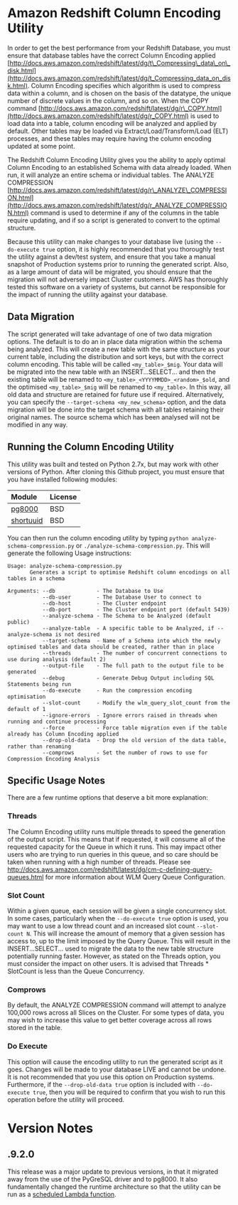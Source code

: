 # Amazon Redshift Column Encoding Utility

In order to get the best performance from your Redshift Database, you must ensure 
that database tables have the correct Column Encoding applied [http://docs.aws.amazon.com/redshift/latest/dg/t\_Compressing\_data\_on\_disk.html](http://docs.aws.amazon.com/redshift/latest/dg/t_Compressing_data_on_disk.html). 
Column Encoding specifies which algorithm is used to compress data within a column, 
and is chosen on the basis of the datatype, the unique number of discrete values 
in the column, and so on. When the COPY command [http://docs.aws.amazon.com/redshift/latest/dg/r\_COPY.html](http://docs.aws.amazon.com/redshift/latest/dg/r_COPY.html)
is used to load data into a table, column encoding will be analyzed and applied by default. 
Other tables may be loaded via Extract/Load/Transform/Load (ELT) processes, and 
these tables may require having the column encoding updated at some point.

The Redshift Column Encoding Utility gives you the ability to apply optimal Column 
Encoding to an established Schema with data already loaded. When run, it will analyze 
an entire schema or individual tables. The ANALYZE COMPRESSION [http://docs.aws.amazon.com/redshift/latest/dg/r\_ANALYZE\_COMPRESSION.html](http://docs.aws.amazon.com/redshift/latest/dg/r_ANALYZE_COMPRESSION.html) 
command is used to determine if any of the columns in the table require updating, 
and if so a script is generated to convert to the optimal structure.

Because this utility can make changes to your database live (using the ```--do-execute true``` option, it is highly recommended that you thoroughly test the utility against a dev/test system, and ensure that you take a manual snapshot of Production systems prior to running the generated script. Also, as a large amount of data will be migrated, you should ensure that the migration will not adversely impact Cluster customers. AWS has thoroughly tested this software on a variety of systems, but cannot be responsible for the impact of running the utility against your database. 

## Data Migration

The script generated will take advantage of one of two data migration options. The default is to do an in place data migration within the schema being analyzed. This will create a new table with the same structure as your current table, including the distribution and sort keys, but with the correct column encoding. This table will be called ```<my_table>_$mig```. Your data will be migrated into the new table with an INSERT...SELECT... and then the existing table will be renamed to ```<my_table>_<YYYYMMDD>_<random>_$old```, and the optimised ```<my_table>_$mig``` will be renamed to ```<my_table>```. In this way, all old data and structure are retained for future use if required. Alternatively, you can specify the ```--target-schema <my_new_schema>``` option, and the data migration will be done into the target schema with all tables retaining their original names. The source schema which has been analysed will not be modified in any way.

## Running the Column Encoding Utility

This utility was built and tested on Python 2.7x, but may work with other versions of Python. After cloning this Github project, you must ensure that you have installed following modules:

| Module  | License  |
| :------ | :------- |
| [pg8000](https://pypi.python.org/pypi/pg8000) | BSD |
| [shortuuid](https://pypi.python.org/pypi/shortuuid) | BSD |
 
 You can then run the column encoding utility by typing ```python analyze-schema-compression.py``` or ```./analyze-schema-compression.py```. This will generate the following Usage instructions:

```
Usage: analyze-schema-compression.py
       Generates a script to optimise Redshift column encodings on all tables in a schema

Arguments: --db             - The Database to Use
           --db-user        - The Database User to connect to
           --db-host        - The Cluster endpoint
           --db-port        - The Cluster endpoint port (default 5439)
           --analyze-schema - The Schema to be Analyzed (default public)
           --analyze-table  - A specific table to be Analyzed, if --analyze-schema is not desired
           --target-schema  - Name of a Schema into which the newly optimised tables and data should be created, rather than in place
           --threads        - The number of concurrent connections to use during analysis (default 2)
           --output-file    - The full path to the output file to be generated
           --debug          - Generate Debug Output including SQL Statements being run
           --do-execute     - Run the compression encoding optimisation
           --slot-count     - Modify the wlm_query_slot_count from the default of 1
           --ignore-errors  - Ignore errors raised in threads when running and continue processing
           --force          - Force table migration even if the table already has Column Encoding applied
           --drop-old-data  - Drop the old version of the data table, rather than renaming
           --comprows       - Set the number of rows to use for Compression Encoding Analysis
```

## Specific Usage Notes

There are a few runtime options that deserve a bit more explanation:

### Threads

The Column Encoding utility runs multiple threads to speed the generation of the output script. This means that if requested, it will consume all of the requested capacity for the Queue in which it runs. This may impact other users who are trying to run queries in this queue, and so care should be taken when running with a high number of threads. Please see http://docs.aws.amazon.com/redshift/latest/dg/cm-c-defining-query-queues.html for more information about WLM Query Queue Configuration.

### Slot Count

Within a given queue, each session will be given a single concurrency slot. In some cases, particularly when the ```--do-execute true``` option is used, you may want to use a low thread count and an increased slot count ```--slot-count N```. This will increase the amount of memory that a given session has access to, up to the limit imposed by the Query Queue. This will result in the INSERT...SELECT... used to migrate the data to the new table structure potentially running faster. However, as stated on the Threads option, you must consider the impact on other users. It is advised that Threads * SlotCount is less than the Queue Concurrency.

### Comprows

By default, the ANALYZE COMPRESSION command will attempt to analyze 100,000 rows across all Slices on the Cluster. For some types of data, you may wish to increase this value to get better coverage across all rows stored in the table.

### Do Execute

This option will cause the encoding utility to run the generated script as it goes. Changes will be made to your database LIVE and cannot be undone. It is not recommended that you use this option on Production systems. Furthermore, if the ```--drop-old-data true``` option is included with ```--do-execute true```, then you will be required to confirm that you wish to run this operation before the utility will proceed.

# Version Notes

## .9.2.0

This release was a major update to previous versions, in that it migrated away from the use of the PyGreSQL driver and to pg8000. It also fundamentally changed the runtime architecture so that the utility can be run as a [scheduled Lambda function](https://github.com/awslabs/amazon-redshift-utils/tree/master/src/LambdaRunner).
